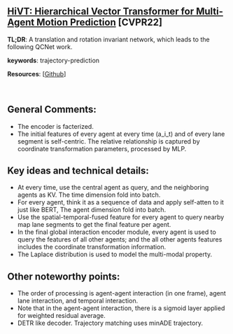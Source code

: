 [HiVT: Hierarchical Vector Transformer for Multi-Agent Motion Prediction](https://openaccess.thecvf.com/content/CVPR2022/papers/Zhou_HiVT_Hierarchical_Vector_Transformer_for_Multi-Agent_Motion_Prediction_CVPR_2022_paper.pdf3) [CVPR22]
---------------	

__TL;DR__: A translation and rotation invariant network, which leads to the following QCNet work.

__keywords__: trajectory-prediction

__Resources__: [[Github](https://github.com/ZikangZhou/HiVT)] 


<br/>    

General Comments:
------
* The encoder is facterized.
* The initial features of every agent at every time (a_i_t) and of every lane segment
is self-centric. The relative relationship is captured by coordinate transformation
parameters, processed by MLP.


Key ideas and technical details:
------
* At every time, use the central agent as query, and the neighboring agents as
KV. The time dimension fold into batch.
* For every agent, think it as a sequence of data and apply self-atten to it just like BERT,
The agent dimension fold into batch.
* Use the spatial-temporal-fused feature for every agent to query nearby map
lane segments to get the final feature per agent.
* In the final global interaction encoder module, every agent is used to query
the features of all other agents; and the all other agents features includes the
coordinate transformation information.
* The Laplace distribution is used to model the multi-modal property.


Other noteworthy points:
------
* The order of processing is agent-agent interaction (in one frame), 
agent lane interaction, and temporal interaction.
* Note that in the agent-agent interaction, there is a sigmoid layer applied for weighted residual average.
* DETR like decoder. Trajectory matching uses minADE trajectory.


<!-- Screenshots:
------
![Image1](../img/pointnet_net.png "Architecture") -->

